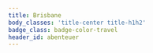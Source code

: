 ```yaml
---
title: Brisbane
body_classes: 'title-center title-h1h2'
badge_class: badge-color-travel
header_id: abenteuer
---
```


